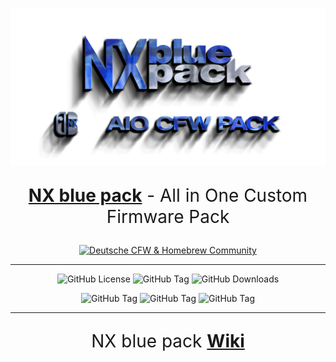 ![sd_partition_erista_oled](https://github.com/glitched-nx/blue_pack_NX/raw/blue_pack/blue_pack_NX_wiki/pics/blue_aio_wall_banner.png)

<div align="center"> 
  <!-- Überschrift 1 -->
  <p style="font-size: 2em;"><a href="https://github.com/glitched-nx/blue_pack_NX/releases/latest"><strong>NX blue pack</strong></a> - All in One Custom Firmware Pack</p>
</div>

<div align="center">
  <a href="https://facebook.com/groups/switchcfwde">
    <img src="https://img.shields.io/badge/CFW%20--%20Homebrew%20--%20Modding%20Deutschland-b3b9e8?style=plastic&logo=facebook&logoColor=123ede" alt="Deutsche CFW & Homebrew Community">
  </a>
</div>

---

<p align="center">
  <img src="https://img.shields.io/github/license/Atmosphere-NX/Atmosphere?style=plastic&labelColor=%23abc4ff&color=%230d3ce6" alt="GitHub License">
  <img alt="GitHub Tag" src="https://img.shields.io/github/v/tag/glitched-nx/blue_pack_nx?style=plastic&logoSize=auto&label=blue pack NX&labelColor=%23abc4ff&color=%230d3ce6">
 <img src="https://img.shields.io/github/downloads/glitched-nx/blue_pack_nx/total?style=plastic&label=blue pack NX Downloads&labelColor=%23abc4ff&color=%230d3ce6" alt="GitHub Downloads">  
</p>
<p align="center">
<img alt="GitHub Tag" src="https://img.shields.io/github/v/tag/glitched-nx/atmosphere_blue?style=plastic&logoSize=auto&label=atmosph%C3%A8re%20blue&labelColor=%23abc4ff&color=%230d3ce6"> 
<img alt="GitHub Tag" src="https://img.shields.io/github/v/tag/CTCaer/hekate?style=plastic&logoSize=auto&label=hekate&labelColor=%23abc4ff&color=%230d3ce6">
<img alt="GitHub Tag" src="https://img.shields.io/github/v/tag/THZoria/NX_Firmware?style=plastic&logoSize=auto&label=NX Firmware&labelColor=%23abc4ff&color=%230d3ce6">
</p>

---

<div align="center">
  <p style="font-size: 2em;">NX blue pack <a href="https://github.com/glitched-nx/blue_pack_NX/wiki"><strong>Wiki</strong></p>
</div>